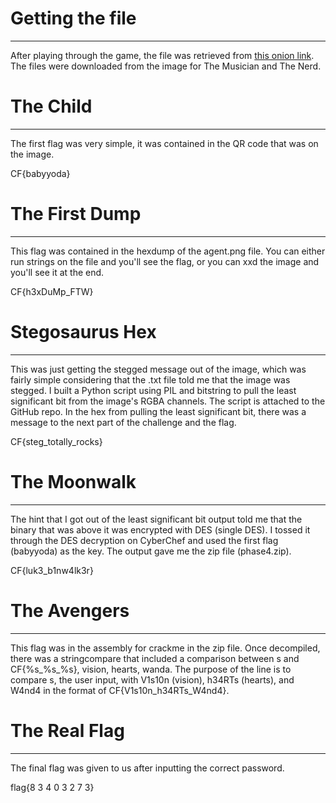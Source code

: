# Getting the file

---

After playing through the game, the file was retrieved from [this onion link]([http://f4nmfiwcj7v6e6oisd6znce3d7hm6ducuq7qmkaeu3k7oa6dqn237nad.onion](http://f4nmfiwcj7v6e6oisd6znce3d7hm6ducuq7qmkaeu3k7oa6dqn237nad.onion/)). The files were downloaded from the image for The Musician and The Nerd. 

# The Child

---

The first flag was very simple, it was contained in the QR code that was on the image.

CF{babyyoda}

# The First Dump

---

This flag was contained in the hexdump of the agent.png file. You can either run strings on the file and you'll see the flag, or you can xxd the image and you'll see it at the end.

CF{h3xDuMp_FTW}

# Stegosaurus Hex

---

This was just getting the stegged message out of the image, which was fairly simple considering that the .txt file told me that the image was stegged. I built a Python script using PIL and bitstring to pull the least significant bit from the image's RGBA channels. The script is attached to the GitHub repo. In the hex from pulling the least significant bit, there was a message to the next part of the challenge and the flag.

CF{steg_totally_rocks}

# The Moonwalk

---

The hint that I got out of the least significant bit output told me that the binary that was above it was encrypted with DES (single DES). I tossed it through the DES decryption on CyberChef and used the first flag (babyyoda) as the key. The output gave me the zip file (phase4.zip).

CF{luk3_b1nw4lk3r}

# The Avengers

---

This flag was in the assembly for crackme in the zip file. Once decompiled, there was a stringcompare that included a comparison between s and CF{%s_%s_%s}, vision, hearts, wanda. The purpose of the line is to compare s, the user input, with V1s10n (vision), h34RTs (hearts), and W4nd4 in the format of CF{V1s10n_h34RTs_W4nd4}.

 

# The Real Flag

---

The final flag was given to us after inputting the correct password. 

flag{8 3 4 0 3 2 7 3}

